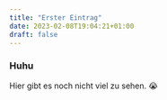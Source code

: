 ```yaml
---
title: "Erster Eintrag"
date: 2023-02-08T19:04:21+01:00
draft: false
---
```


### Huhu


Hier gibt es noch nicht viel zu sehen. 😭